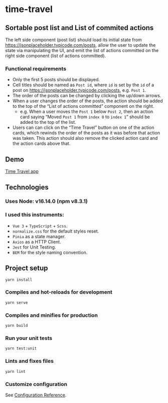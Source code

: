 # time-travel

## Sortable post list and List of commited actions
The left side component (post list) should load its initial state from https://jsonplaceholder.typicode.com/posts,
allow the user to update the state via manipulating the UI, and emit the list of actions committed on the right side component (list of actions committed). 

### Functional requirements
- Only the first 5 posts should be displayed.
- Cell titles should be named as `Post id`, where `id` is set by the `id` of a post on https://jsonplaceholder.typicode.com/posts, e.g. `Post 1`.
- The order of the posts can be changed by clicking the up/down arrows.
- When a user changes the order of the posts, the action should be added to the top of the “List of actions committed” component on the right.
    - e.g. When a user moves the `Post 1` below `Post 2`, then an action card saying “Moved `Post 1` from `index 0` to `index 1`” should be added to the top of the list.
- Users can can click on the “Time Travel” button on one of the action cards, which rewinds the order of the posts as it was before that action was taken. This action should also remove the clicked action card and the action cards above that.

## Demo
[Time Travel app](https://main--sparkly-dieffenbachia-f3b1c4.netlify.app/)

## Technologies
### Uses Node: v16.14.0 (npm v8.3.1)
### I used this instruments:
- `Vue 3` + `TypeScript` + `Scss`.
- `normalize.css` for the default styles reset.
- `Pinia` as a state manager.
- `Axios` as a HTTP Client.
- `Jest` for Unit Testing.
- `BEM` for the style naming convention.

## Project setup
```
yarn install
```

### Compiles and hot-reloads for development
```
yarn serve
```

### Compiles and minifies for production
```
yarn build
```

### Run your unit tests
```
yarn test:unit
```

### Lints and fixes files
```
yarn lint
```

### Customize configuration
See [Configuration Reference](https://cli.vuejs.org/config/).
